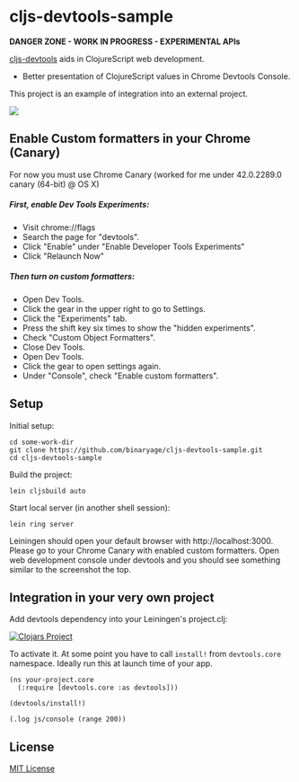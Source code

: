 # cljs-devtools-sample

**DANGER ZONE - WORK IN PROGRESS - EXPERIMENTAL APIs**

[cljs-devtools](https://github.com/binaryage/cljs-devtools) aids in ClojureScript web development.

  * Better presentation of ClojureScript values in Chrome Devtools Console.

This project is an example of integration into an external project.

<img src="https://dl.dropboxusercontent.com/u/559047/cljs-formatter-prototype.png">

## Enable Custom formatters in your Chrome (Canary)

For now you must use Chrome Canary (worked for me under 42.0.2289.0 canary (64-bit) @ OS X)

##### First, enable Dev Tools Experiments:

  * Visit chrome://flags
  * Search the page for "devtools".
  * Click "Enable" under "Enable Developer Tools Experiments"
  * Click "Relaunch Now"

##### Then turn on custom formatters:

  * Open Dev Tools.
  * Click the gear in the upper right to go to Settings.
  * Click the "Experiments" tab.
  * Press the shift key six times to show the "hidden experiments".
  * Check "Custom Object Formatters".
  * Close Dev Tools.
  * Open Dev Tools.
  * Click the gear to open settings again.
  * Under "Console", check "Enable custom formatters".

## Setup

Initial setup:

    cd some-work-dir
    git clone https://github.com/binaryage/cljs-devtools-sample.git
    cd cljs-devtools-sample
    
Build the project:

    lein cljsbuild auto

Start local server (in another shell session):

    lein ring server

Leiningen should open your default browser with http://localhost:3000. Please go to your Chrome Canary with enabled custom formatters. Open web development console under devtools and you should see something similar to the screenshot the top.

## Integration in your very own project

Add devtools dependency into your Leiningen's project.clj:

[![Clojars Project](http://clojars.org/binaryage/devtools/latest-version.svg)](http://clojars.org/binaryage/devtools)

To activate it. At some point you have to call `install!` from `devtools.core` namespace. Ideally run this at launch time of your app.

    (ns your-project.core
      (:require [devtools.core :as devtools]))
    
    (devtools/install!)
    
    (.log js/console (range 200))

## License

[MIT License](http://opensource.org/licenses/MIT)
